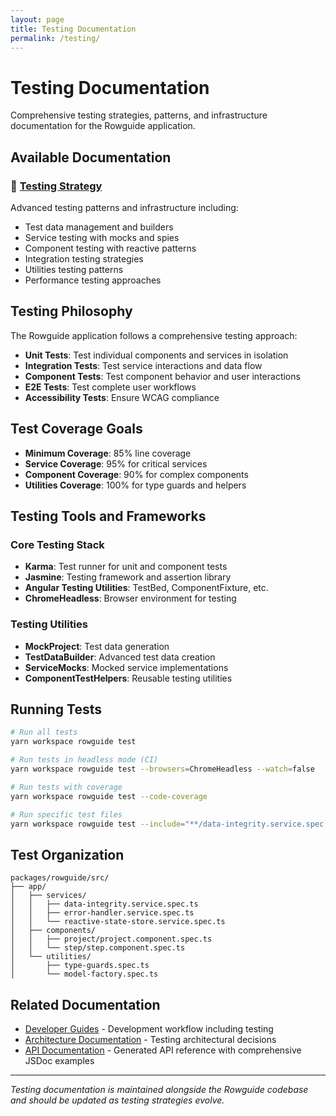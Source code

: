 ```yaml
---
layout: page
title: Testing Documentation
permalink: /testing/
---
```


# Testing Documentation

Comprehensive testing strategies, patterns, and infrastructure documentation for the Rowguide application.

## Available Documentation

### 🧪 [Testing Strategy](testing-strategy.markdown)

Advanced testing patterns and infrastructure including:

- Test data management and builders
- Service testing with mocks and spies
- Component testing with reactive patterns
- Integration testing strategies
- Utilities testing patterns
- Performance testing approaches

## Testing Philosophy

The Rowguide application follows a comprehensive testing approach:

- **Unit Tests**: Test individual components and services in isolation
- **Integration Tests**: Test service interactions and data flow
- **Component Tests**: Test component behavior and user interactions
- **E2E Tests**: Test complete user workflows
- **Accessibility Tests**: Ensure WCAG compliance

## Test Coverage Goals

- **Minimum Coverage**: 85% line coverage
- **Service Coverage**: 95% for critical services
- **Component Coverage**: 90% for complex components
- **Utilities Coverage**: 100% for type guards and helpers

## Testing Tools and Frameworks

### Core Testing Stack

- **Karma**: Test runner for unit and component tests
- **Jasmine**: Testing framework and assertion library
- **Angular Testing Utilities**: TestBed, ComponentFixture, etc.
- **ChromeHeadless**: Browser environment for testing

### Testing Utilities

- **MockProject**: Test data generation
- **TestDataBuilder**: Advanced test data creation
- **ServiceMocks**: Mocked service implementations
- **ComponentTestHelpers**: Reusable testing utilities

## Running Tests

```bash
# Run all tests
yarn workspace rowguide test

# Run tests in headless mode (CI)
yarn workspace rowguide test --browsers=ChromeHeadless --watch=false

# Run tests with coverage
yarn workspace rowguide test --code-coverage

# Run specific test files
yarn workspace rowguide test --include="**/data-integrity.service.spec.ts"
```

## Test Organization

```
packages/rowguide/src/
├── app/
│   ├── services/
│   │   ├── data-integrity.service.spec.ts
│   │   ├── error-handler.service.spec.ts
│   │   └── reactive-state-store.service.spec.ts
│   ├── components/
│   │   ├── project/project.component.spec.ts
│   │   └── step/step.component.spec.ts
│   └── utilities/
│       ├── type-guards.spec.ts
│       └── model-factory.spec.ts
```

## Related Documentation

- [Developer Guides](../guides/) - Development workflow including testing
- [Architecture Documentation](../architecture/) - Testing architectural decisions
- [API Documentation](../api/) - Generated API reference with comprehensive JSDoc examples

---

_Testing documentation is maintained alongside the Rowguide codebase and should be updated as testing strategies evolve._

